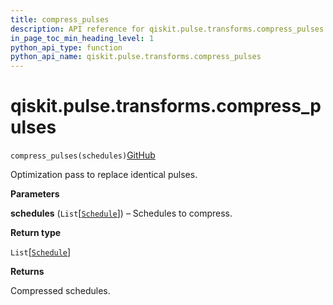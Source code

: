 ```yaml
---
title: compress_pulses
description: API reference for qiskit.pulse.transforms.compress_pulses
in_page_toc_min_heading_level: 1
python_api_type: function
python_api_name: qiskit.pulse.transforms.compress_pulses
---
```


# qiskit.pulse.transforms.compress\_pulses

<span id="qiskit.pulse.transforms.compress_pulses" />

`compress_pulses(schedules)`[GitHub](https://github.com/qiskit/qiskit/tree/stable/0.39/qiskit/pulse/transforms/canonicalization.py "view source code")

Optimization pass to replace identical pulses.

**Parameters**

**schedules** (`List`\[[`Schedule`](qiskit.pulse.Schedule "qiskit.pulse.schedule.Schedule")]) – Schedules to compress.

**Return type**

`List`\[[`Schedule`](qiskit.pulse.Schedule "qiskit.pulse.schedule.Schedule")]

**Returns**

Compressed schedules.

